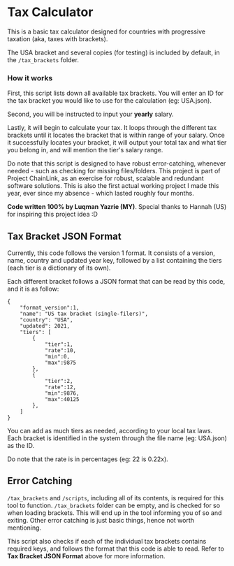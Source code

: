# Tax Calculator
This is a basic tax calculator designed for countries with progressive taxation (aka, taxes with brackets).

The USA bracket and several copies (for testing) is included by default, in the `/tax_brackets` folder.

### How it works
First, this script lists down all available tax brackets. You will enter an ID for the tax bracket you would
like to use for the calculation (eg: USA.json).

Second, you will be instructed to input your **yearly** salary.

Lastly, it will begin to calculate your tax. It loops through the different tax brackets until
it locates the bracket that is within range of your salary. Once it successfully locates your bracket,
it will output your total tax and what tier you belong in, and will mention the tier's salary range.

Do note that this script is designed to have robust error-catching, whenever needed - such as checking
for missing files/folders. This project is part of Project ChainLink, as an exercise for robust, scalable
and redundant software solutions. This is also the first actual working project I made this year, ever
since my absence - which lasted roughly four months.

**Code written 100% by Luqman Yazrie (MY)**.
Special thanks to Hannah (US) for inspiring this project idea :D

## Tax Bracket JSON Format
Currently, this code follows the version 1 format. It consists of a version, name, country and updated year key, followed
by a list containing the tiers (each tier is a dictionary of its own).

Each different bracket follows a JSON format that can be read by this code, and it is as follow:
```
{
    "format_version":1,
    "name": "US tax bracket (single-filers)",
    "country": "USA",
    "updated": 2021,
    "tiers": [
        {
            "tier":1,
            "rate":10,
            "min":0,
            "max":9875
        },
        {
            "tier":2,
            "rate":12,
            "min":9876,
            "max":40125
        },
    ]
}
```
You can add as much tiers as needed, according to your local tax laws. Each bracket is identified in the system through
the file name (eg: USA.json) as the ID.

Do note that the rate is in percentages (eg: 22 is 0.22x).

## Error Catching
`/tax_brackets` and `/scripts`, including all of its contents, is required for this tool to function.
`/tax_brackets` folder can be empty, and is checked for so when loading brackets. This will end up
in the tool informing you of so and exiting. Other error catching is just basic things, hence not worth
mentioning.

This script also checks if each of the individual tax brackets contains required keys, and follows the format that this code
is able to read. Refer to **Tax Bracket JSON Format** above for more information.